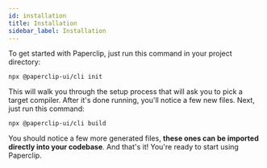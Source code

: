 ```yaml
---
id: installation
title: Installation
sidebar_label: Installation
---
```


To get started with Paperclip, just run this command in your project directory:

```
npx @paperclip-ui/cli init
```

This will walk you through the setup process that will ask you to pick a target compiler. After it's done running, you'll notice a few new files. Next, just run this command:

```
npx @paperclip-ui/cli build
```

You should notice a few more generated files, **these ones can be imported directly into your codebase**. And that's it! You're ready to start using Paperclip.
